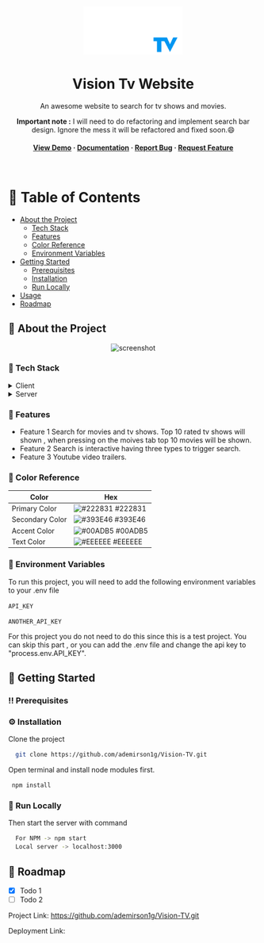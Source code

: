 <div align="center">

  <img src="https://github.com/ademirson1g/Vision-TV/blob/main/src/assets/images/logo.gif" alt="logo" width="200" height="auto" />
  <h1>Vision Tv Website</h1>
  
  <p>
    An awesome website to search for tv shows and movies.
    <p><b>Important note :</b> I will need to do refactoring and implement search bar design. Ignore the mess it will be refactored and fixed soon.😄</p>
  </p>
  
<h4>
    <a href="https://github.com/Louis3797/awesome-readme-template/">View Demo</a>
  <span> · </span>
    <a href="https://github.com/ademirson1g/Vision-TV/blob/main/README.md">Documentation</a>
  <span> · </span>
    <a href="https://github.com/ademirson1g/Vision-TV/issues">Report Bug</a>
  <span> · </span>
    <a href="https://github.com/ademirson1g/Vision-TV/issues">Request Feature</a>
  </h4>
</div>

<br />

<!-- Table of Contents -->
# :notebook_with_decorative_cover: Table of Contents

- [About the Project](#star2-about-the-project)
  * [Tech Stack](#space_invader-tech-stack)
  * [Features](#dart-features)
  * [Color Reference](#art-color-reference)
  * [Environment Variables](#key-environment-variables)
- [Getting Started](#toolbox-getting-started)
  * [Prerequisites](#bangbang-prerequisites)
  * [Installation](#gear-installation)
  * [Run Locally](#running-run-locally)
- [Usage](#eyes-usage)
- [Roadmap](#compass-roadmap)
  
<!-- About the Project -->
## :star2: About the Project

<div align="center"> 
  <img alt="screenshot" />
</div>

<!-- TechStack -->
### :space_invader: Tech Stack

<details>
  <summary>Client</summary>
  <ul>
    <li><a href="https://www.typescriptlang.org/">Typescript</a></li>
    <li><a href="https://reactjs.org/">React.js</a></li>
    <li><a href="https://www.selenium.dev/">Selenium Java</a></li>
  </ul>
</details>

<details>
  <summary>Server</summary>
  <ul>
    <li><a href="https://www.typescriptlang.org/">Typescript</a></li>
    <li><a href="https://reactjs.org/">React.js</a></li>
    <li><a href="https:https://vercel.com/">Vercel</a></li>
  </ul>
</details>

<!-- Features -->
### :dart: Features

- Feature 1
    Search for movies and tv shows. Top 10 rated tv shows will shown , when pressing on the moives tab top 10 movies will be shown.
- Feature 2
    Search is interactive having three types to trigger search.
- Feature 3
    Youtube video trailers.

<!-- Color Reference -->
### :art: Color Reference

| Color             | Hex                                                                |
| ----------------- | ------------------------------------------------------------------ |
| Primary Color | ![#222831](https://via.placeholder.com/10/222831?text=+) #222831 |
| Secondary Color | ![#393E46](https://via.placeholder.com/10/393E46?text=+) #393E46 |
| Accent Color | ![#00ADB5](https://via.placeholder.com/10/00ADB5?text=+) #00ADB5 |
| Text Color | ![#EEEEEE](https://via.placeholder.com/10/EEEEEE?text=+) #EEEEEE |


<!-- Env Variables -->
### :key: Environment Variables

To run this project, you will need to add the following environment variables to your .env file

`API_KEY`

`ANOTHER_API_KEY`

For this project you do not need to do this since this is a test project. You can skip this part , or you can add the .env file and change the api key to "process.env.API_KEY".

<!-- Getting Started -->
## 	:toolbox: Getting Started

<!-- Prerequisites -->
### :bangbang: Prerequisites


<!-- Installation -->
### :gear: Installation

Clone the project

```bash
  git clone https://github.com/ademirson1g/Vision-TV.git
```

Open terminal and install node modules first.
```bash
 npm install
```

<!-- Run Locally -->
### :running: Run Locally

Then start the server with command

```bash
  For NPM -> npm start
  Local server -> localhost:3000 
```

<!-- Roadmap -->
## :compass: Roadmap

* [x] Todo 1
* [ ] Todo 2

Project Link: https://github.com/ademirson1g/Vision-TV.git

Deployment Link:
